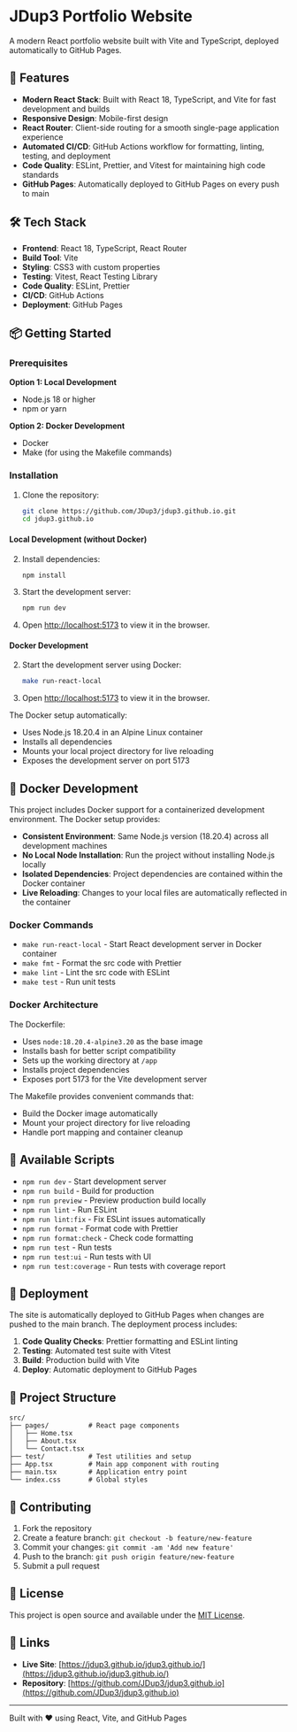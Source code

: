 # JDup3 Portfolio Website

A modern React portfolio website built with Vite and TypeScript, deployed automatically to GitHub Pages.

## 🚀 Features

- **Modern React Stack**: Built with React 18, TypeScript, and Vite for fast development and builds
- **Responsive Design**: Mobile-first design
- **React Router**: Client-side routing for a smooth single-page application experience
- **Automated CI/CD**: GitHub Actions workflow for formatting, linting, testing, and deployment
- **Code Quality**: ESLint, Prettier, and Vitest for maintaining high code standards
- **GitHub Pages**: Automatically deployed to GitHub Pages on every push to main

## 🛠️ Tech Stack

- **Frontend**: React 18, TypeScript, React Router
- **Build Tool**: Vite
- **Styling**: CSS3 with custom properties
- **Testing**: Vitest, React Testing Library
- **Code Quality**: ESLint, Prettier
- **CI/CD**: GitHub Actions
- **Deployment**: GitHub Pages

## 📦 Getting Started

### Prerequisites

**Option 1: Local Development**

- Node.js 18 or higher
- npm or yarn

**Option 2: Docker Development**

- Docker
- Make (for using the Makefile commands)

### Installation

1. Clone the repository:
   ```bash
   git clone https://github.com/JDup3/jdup3.github.io.git
   cd jdup3.github.io
   ```

#### Local Development (without Docker)

2. Install dependencies:

   ```bash
   npm install
   ```

3. Start the development server:

   ```bash
   npm run dev
   ```

4. Open [http://localhost:5173](http://localhost:5173) to view it in the browser.

#### Docker Development

2. Start the development server using Docker:

   ```bash
   make run-react-local
   ```

3. Open [http://localhost:5173](http://localhost:5173) to view it in the browser.

The Docker setup automatically:

- Uses Node.js 18.20.4 in an Alpine Linux container
- Installs all dependencies
- Mounts your local project directory for live reloading
- Exposes the development server on port 5173

## 🐳 Docker Development

This project includes Docker support for a containerized development environment. The Docker setup provides:

- **Consistent Environment**: Same Node.js version (18.20.4) across all development machines
- **No Local Node Installation**: Run the project without installing Node.js locally
- **Isolated Dependencies**: Project dependencies are contained within the Docker container
- **Live Reloading**: Changes to your local files are automatically reflected in the container

### Docker Commands

- `make run-react-local` - Start React development server in Docker container
- `make fmt` - Format the src code with Prettier
- `make lint` - Lint the src code with ESLint
- `make test` - Run unit tests

### Docker Architecture

The Dockerfile:

- Uses `node:18.20.4-alpine3.20` as the base image
- Installs bash for better script compatibility
- Sets up the working directory at `/app`
- Installs project dependencies
- Exposes port 5173 for the Vite development server

The Makefile provides convenient commands that:

- Build the Docker image automatically
- Mount your project directory for live reloading
- Handle port mapping and container cleanup

## 🧪 Available Scripts

- `npm run dev` - Start development server
- `npm run build` - Build for production
- `npm run preview` - Preview production build locally
- `npm run lint` - Run ESLint
- `npm run lint:fix` - Fix ESLint issues automatically
- `npm run format` - Format code with Prettier
- `npm run format:check` - Check code formatting
- `npm run test` - Run tests
- `npm run test:ui` - Run tests with UI
- `npm run test:coverage` - Run tests with coverage report

## 🚀 Deployment

The site is automatically deployed to GitHub Pages when changes are pushed to the main branch. The deployment process includes:

1. **Code Quality Checks**: Prettier formatting and ESLint linting
2. **Testing**: Automated test suite with Vitest
3. **Build**: Production build with Vite
4. **Deploy**: Automatic deployment to GitHub Pages

## 📁 Project Structure

```
src/
├── pages/          # React page components
│   ├── Home.tsx
│   ├── About.tsx
│   └── Contact.tsx
├── test/           # Test utilities and setup
├── App.tsx         # Main app component with routing
├── main.tsx        # Application entry point
└── index.css       # Global styles
```

## 🤝 Contributing

1. Fork the repository
2. Create a feature branch: `git checkout -b feature/new-feature`
3. Commit your changes: `git commit -am 'Add new feature'`
4. Push to the branch: `git push origin feature/new-feature`
5. Submit a pull request

## 📄 License

This project is open source and available under the [MIT License](LICENSE).

## 🔗 Links

- **Live Site**: [https://jdup3.github.io/jdup3.github.io/](https://jdup3.github.io/jdup3.github.io/)
- **Repository**: [https://github.com/JDup3/jdup3.github.io](https://github.com/JDup3/jdup3.github.io)

---

Built with ❤️ using React, Vite, and GitHub Pages
